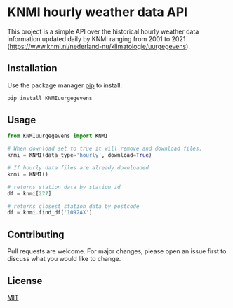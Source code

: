 # KNMI hourly weather data API

This project is a simple API over the historical hourly weather data information updated daily by KNMI ranging from 2001 to 2021 (https://www.knmi.nl/nederland-nu/klimatologie/uurgegevens).


## Installation

Use the package manager [pip](https://pypi.org/project/KNMIuurgegevens/) to install.

```bash
pip install KNMIuurgegevens
```

## Usage

```python
from KNMIuurgegevens import KNMI

# When download set to true it will remove and download files. 
knmi = KNMI(data_type='hourly', download=True)

# If hourly data files are already downloaded
knmi = KNMI()

# returns station data by station id
df = knmi[277]

# returns closest station data by postcode
df = knmi.find_df('1092AX')
```

## Contributing
Pull requests are welcome. For major changes, please open an issue first to discuss what you would like to change.

## License
[MIT](https://choosealicense.com/licenses/mit/)